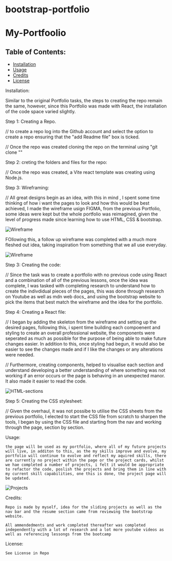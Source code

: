 # bootstrap-portfolio
# My-Portfoolio

## Table of Contents: 
* [Installation](#installation)
* [Usage](#usage)
* [Credits](#credits)
* [License](#license)


Installation: 

Similar to the original Portfolio tasks, the steps to creating the repo remain the same, however, since this Portfolio was made with React, the installation of the code space varied slightly.

Step 1: Creating a Repo. 

// to create a repo log into the Github account and select the option to create a repo ensuring that the "add Readme file" box is ticked. 

// Once the repo was created cloning the repo on the terminal using "git clone "<SSH link>"

Step 2: creting the folders and files for the repo:

// Once the repo was created, a Vite react template was creating using Node.js. 

Step 3: Wireframing: 

// All great designs begin as an idea, with this in mind , I spent some time thinking of how i want the pages to look and how this would be best achieved, I made the wireframe usign FIGMA, from the previous Portfolio, some ideas were kept but the whole portfolio was reimagined, given the level of progress made since learning how to use HTML, CSS & bootstrap.

![Wireframe](./src/assets/images/Screenshot%202024-01-13%20at%2000.00.26.png)

FOllowing this, a follow up wireframe was completed with a much more fleshed out idea, taking inspiration from something that we all use everyday.

![Wireframe](./src/assets/images/Screenshot%202024-01-23%20at%2000.33.05.png)

Step 3: Creating the code: 

// Since the task was to create a portfolio with no previous code using React and a combination of all of the previous lessons, once the idea was complete, I was tasked with completing research to understand how to create the indivdidual pieces of the pages, this was done through research on Youtube as well as mdn web docs_ and using the bootstrap website to pick the items that best match the wireframe and the idea for the portfolio.

Step 4: Creating a React file: 

// I began by adding the skeleton from the wireframe and setting up the desired pages, following this, i spent time building each compoenent and styling to create an overall professional website, the components were seperated as much as possible for the purpose of being able to make future changes easier. In addition to this, once styling had begun, it would also be easier to see the changes made and if I like the changes or any alterations were needed.

// Furthermore, creating components, helped to visualise each section and understand developing a better understanding of where something was not working if an error occurs or the page is behaving in an unexpected manor. It also made it easier to read the code. 

![HTML-sections](../portfolio/src/assets/images/component.png)

Step 5: Creating the CSS stylesheet: 

// Given the overhaul, it was not possibe to utilise the CSS sheets from the previous portfolio, I elected to start the CSS file from scratch to sharpen the tools, I began by using the CSS file and starting from the nav and working through the page, section by section.

Usage: 

    the page will be used as my portfolio, where all of my future projects will live, in additon to this, as the my skills improve and evolve, my portfolio will continue to evolve and reflect my aquired skills, there are currently no project within the page or the project cards, whilst we hae completed a number of projects, i felt it would be appropriate to refactor the code, poslish the projects and bring them in line with my current skill capabilities, one this is done, the project page will be updated.

![Projects](./src/assets/images/projects.png)

Credits: 

    Repo is made by myself, idea for the sliding projects as well as the nav bar and the resume section came from reviewing the bootstrap website.
    
    All ammendedments and work completed thereafter was completed independently with a lot of research and a lot more youtube videos as well as referencing lessongs from the bootcamp

License:

    See License in Repo
